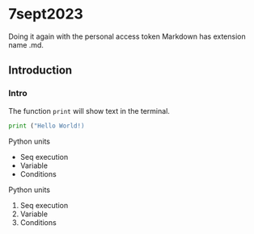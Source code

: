 # 7sept2023
Doing it again with the personal access token
Markdown has extension name .md.

## Introduction

### Intro

The function `print` will show text in the terminal.

```python
print ("Hello World!)
```

Python units
* Seq execution
* Variable
* Conditions

Python units
1. Seq execution
1. Variable
1. Conditions
